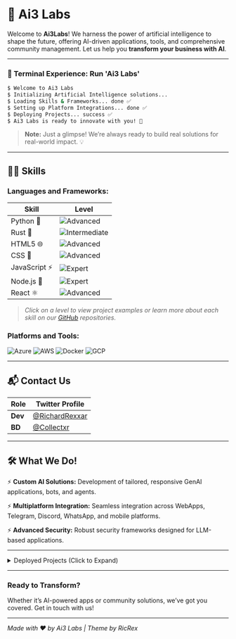 # 🌌 Ai3 Labs

Welcome to **Ai3Labs**! We harness the power of artificial intelligence to shape the future, offering AI-driven applications, tools, and comprehensive community management. Let us help you **transform your business with AI**.

---

### **🚀 Terminal Experience: Run 'Ai3 Labs'**

```bash
$ Welcome to Ai3 Labs
$ Initializing Artificial Intelligence solutions...
$ Loading Skills & Frameworks... done ✅
$ Setting up Platform Integrations... done ✅
$ Deploying Projects... success ✅
$ Ai3 Labs is ready to innovate with you! 🎉
```

> **Note:** Just a glimpse! We’re always ready to build real solutions for real-world impact. 💡

---

## 👨‍💻 Skills

### **Languages and Frameworks:**

| Skill         | Level                   |
|---------------|-------------------------|
| Python 🐍     | ![Advanced](https://img.shields.io/badge/Level-Advanced-blue) |
| Rust 🦀       | ![Intermediate](https://img.shields.io/badge/Level-Intermediate-yellow) |
| HTML5 🌐     | ![Advanced](https://img.shields.io/badge/Level-Advanced-blue) |
| CSS 🌺       | ![Advanced](https://img.shields.io/badge/Level-Advanced-blue) |
| JavaScript ⚡ | ![Expert](https://img.shields.io/badge/Level-Expert-green) |
| Node.js 🚀    | ![Expert](https://img.shields.io/badge/Level-Expert-green) |
| React ⚛️      | ![Advanced](https://img.shields.io/badge/Level-Advanced-blue) |

> *Click on a level to view project examples or learn more about each skill on our [GitHub](#) repositories.*

### **Platforms and Tools:**
![Azure](https://img.shields.io/badge/Azure-Ready-0089D6?style=flat&logo=microsoftazure&logoColor=white)
![AWS](https://img.shields.io/badge/AWS-Configured-232F3E?style=flat&logo=amazonaws&logoColor=white)
![Docker](https://img.shields.io/badge/Docker-Deployed-2496ED?style=flat&logo=docker&logoColor=white)
![GCP](https://img.shields.io/badge/GCP-Optimized-4285F4?style=flat&logo=googlecloud&logoColor=white)

---

## 📬 Contact Us

| Role      | Twitter Profile                                        |
|-----------|--------------------------------------------------------|
| **Dev**   | [@RichardRexxar](https://twitter.com/RichardRexxar)    |
| **BD**    | [@Collectxr](https://twitter.com/Collectxrnft)         |

---

## 🛠️ What We Do!

⚡ **Custom AI Solutions:** Development of tailored, responsive GenAI applications, bots, and agents.

⚡ **Multiplatform Integration:** Seamless integration across WebApps, Telegram, Discord, WhatsApp, and mobile platforms.

⚡ **Advanced Security:** Robust security frameworks designed for LLM-based applications.

---

<details>
<summary>Deployed Projects (Click to Expand)</summary>

- **BREG for iLuminary.AI:** Advanced AI assistant chatbot.
- **FreeName Support Community Bot:** Community support bot with data scraping functionalities.
- **DeFinity AI Assistant:** Market assistant with API integrations and advanced retrieval capabilities.
- **AI News Aggregator:** Automated monitoring of RSS feeds, filtering based on keywords and AI relevance.
- **Ultimate X.com Scraper:** Custom scraper for X.com without using official APIs.
- **Collectxr Community Moderator:** AI-powered moderation bot for the Collectxr Community.

</details>

---

### Ready to Transform?

Whether it’s AI-powered apps or community solutions, we’ve got you covered. Get in touch with us!

---

_Made with ❤️ by Ai3 Labs | Theme by RicRex_
```
